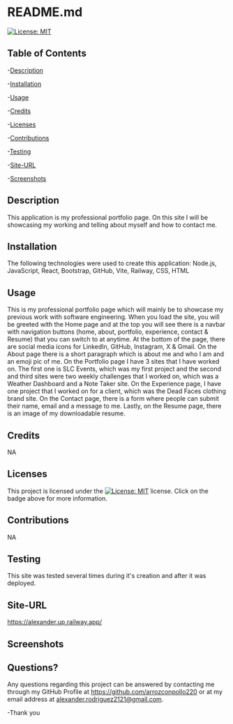 
  # README.md
  
 [![License: MIT](https://img.shields.io/badge/License-MIT-yellow.svg)](https://opensource.org/licenses/MIT)
  ## Table of Contents
  
 -[Description](#Description)
  
 -[Installation](#Installation)
  
 -[Usage](#Usage)
  
 -[Credits](#Credits)
  
 -[Licenses](#Licenses)
  
 -[Contributions](#Contributions)
  
 -[Testing](#Testing)
  
 -[Site-URL](#Site-URL)
  
 -[Screenshots](#Screenshots)

  ## Description
  This application is my professional portfolio page. On this site I will be showcasing my working and telling about myself and how to contact me.

  ## Installation
  The following technologies were used to create this application: Node.js, JavaScript, React, Bootstrap, GitHub, Vite, Railway, CSS, HTML

  ## Usage
  This is my professional portfolio page which will mainly be to showcase my previous work with software engineering. When you load the site, you will be greeted with the Home page and at the top you will see there is a navbar with navigation buttons (home, about, portfolio, experience, contact & Resume) that you can switch to at anytime. At the bottom of the page, there are social media icons for LinkedIn, GitHub, Instagram, X & Gmail. On the About page there is a short paragraph which is about me and who I am and an emoji pic of me. On the Portfolio page I have 3 sites that I have worked on. The first one is SLC Events, which was my first project and the second and third sites were two weekly challenges that I worked on, which was a Weather Dashboard and a Note Taker site. On the Experience page, I have one project that I worked on for a client, which was the Dead Faces clothing brand site. On the Contact page, there is a form where people can submit their name, email and a message to me. Lastly, on the Resume page, there is an image of my downloadable resume.

  ## Credits
  NA

  ## Licenses
  This project is licensed under the [![License: MIT](https://img.shields.io/badge/License-MIT-yellow.svg)](https://opensource.org/licenses/MIT) license. Click on the badge above for more information.

  ## Contributions
  NA

  ## Testing
  This site was tested several times during it's creation and after it was deployed. 

  ## Site-URL
  https://alexander.up.railway.app/

  ## Screenshots
  

  ## Questions?
  Any questions regarding this project can be answered by contacting me through my GitHub Profile at https://github.com/arrozconpollo220 or at my email address at alexander.rodriguez2121@gmail.com. 

  -Thank you

